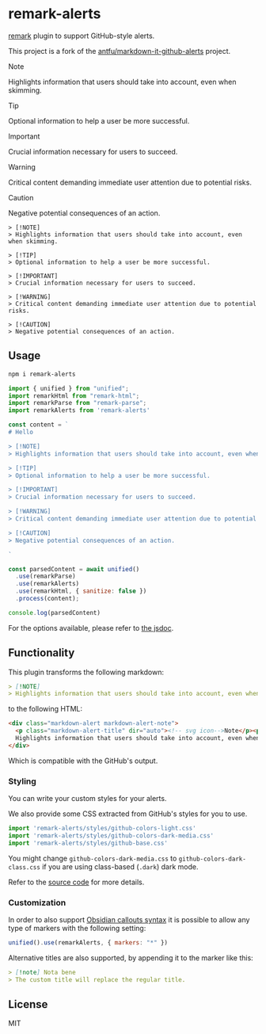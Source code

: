 # remark-alerts

[remark](https://github.com/remarkjs/remark) plugin to support GitHub-style alerts.

This project is a fork of the [antfu/markdown-it-github-alerts](https://github.com/antfu/markdown-it-github-alerts) project.


> [!NOTE]
> Highlights information that users should take into account, even when skimming.

> [!TIP]
> Optional information to help a user be more successful.

> [!IMPORTANT]
> Crucial information necessary for users to succeed.

> [!WARNING]
> Critical content demanding immediate user attention due to potential risks.

> [!CAUTION]
> Negative potential consequences of an action.

```
> [!NOTE]
> Highlights information that users should take into account, even when skimming.

> [!TIP]
> Optional information to help a user be more successful.

> [!IMPORTANT]
> Crucial information necessary for users to succeed.

> [!WARNING]
> Critical content demanding immediate user attention due to potential risks.

> [!CAUTION]
> Negative potential consequences of an action.
```

## Usage

```bash
npm i remark-alerts
```

```js
import { unified } from "unified";
import remarkHtml from "remark-html";
import remarkParse from "remark-parse";
import remarkAlerts from 'remark-alerts'

const content = `
# Hello

> [!NOTE]
> Highlights information that users should take into account, even when skimming.

> [!TIP]
> Optional information to help a user be more successful.

> [!IMPORTANT]
> Crucial information necessary for users to succeed.

> [!WARNING]
> Critical content demanding immediate user attention due to potential risks.

> [!CAUTION]
> Negative potential consequences of an action.

`

const parsedContent = await unified()
  .use(remarkParse)
  .use(remarkAlerts)
  .use(remarkHtml, { sanitize: false })
  .process(content);

console.log(parsedContent)

```

For the options available, please refer to [the jsdoc](./src/index.ts).

## Functionality

This plugin transforms the following markdown:

```markdown
> [!NOTE]
> Highlights information that users should take into account, even when skimming.
```

to the following HTML:

```html
<div class="markdown-alert markdown-alert-note">
  <p class="markdown-alert-title" dir="auto"><!-- svg icon-->Note</p><p>
  Highlights information that users should take into account, even when skimming.</p>
</div>
```

Which is compatible with the GitHub's output.

### Styling

You can write your custom styles for your alerts.

We also provide some CSS extracted from GitHub's styles for you to use.

```js
import 'remark-alerts/styles/github-colors-light.css'
import 'remark-alerts/styles/github-colors-dark-media.css'
import 'remark-alerts/styles/github-base.css'
```

You might change `github-colors-dark-media.css` to `github-colors-dark-class.css` if you are using class-based (`.dark`) dark mode.

Refer to the [source code](./styles) for more details.

### Customization

In order to also support [Obsidian callouts syntax](https://help.obsidian.md/Editing+and+formatting/Callouts) it is possible to allow any type of markers with the following setting:

```js
unified().use(remarkAlerts, { markers: "*" })
```
Alternative titles are also supported, by appending it to the marker like this:

```markdown
> [!note] Nota bene
> The custom title will replace the regular title.
```

## License

MIT
